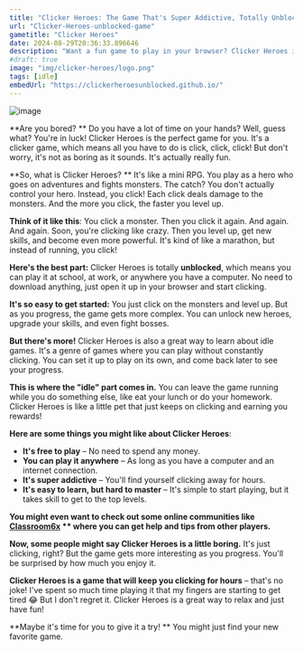 ```yaml
---
title: "Clicker Heroes: The Game That's Super Addictive, Totally Unblocked, and Kind of Weird 😅"
url: "Clicker-Heroes-unblocked-game"
gametitle: "Clicker Heroes"
date: 2024-08-29T20:36:33.896646
description: "Want a fun game to play in your browser? Clicker Heroes is an awesome idle game where you click and click and click to level up! It's unblocked, free, and super addictive!"
#draft: true
image: "img/clicker-heroes/logo.png"
tags: [idle]
embedUrl: "https://clickerheroesunblocked.github.io/"
---
```


![image](https://github.com/user-attachments/assets/743ba221-d973-417e-ae9b-00b257e985e3)

**Are you  bored? **  Do you  have a  lot of  time on your hands?  Well,  guess what?  You're  in luck!  Clicker Heroes is  the  perfect  game for you.  It's  a  clicker game,  which means all you have to do is  click,  click,  click!  But  don't  worry,  it's  not  as  boring as it  sounds.  It's  actually  really fun.  

**So, what is Clicker Heroes? **  It's  like a  mini  RPG.  You  play as a  hero who  goes on  adventures and  fights monsters.  The  catch?  You  don't  actually  control your  hero.  Instead,  you  click!  Each click  deals damage to the  monsters.  And  the  more you  click,  the  faster you  level up. 

**Think of it like this**:  You  click a  monster.  Then  you  click it  again.  And  again.  And  again.  Soon,  you're  clicking  like crazy.  Then  you  level up,  get  new  skills,  and  become  even more  powerful.  It's  kind of  like  a  marathon,  but  instead of running, you  click! 

**Here's  the  best part:**  Clicker Heroes is  totally **unblocked**,  which means you can  play it  at school,  at work,  or  anywhere you  have a  computer.  No  need to  download anything,  just  open it  up in your  browser  and  start  clicking.  

**It's  so  easy to  get started:**  You  just  click on the  monsters and  level up.  But  as you  progress,  the  game  gets  more  complex.  You  can  unlock  new  heroes,  upgrade your  skills,  and  even  fight bosses.  

**But  there's  more!**  Clicker Heroes is  also  a  great way to  learn  about  idle games.  It's  a  genre of  games where you  can  play without  constantly clicking.  You  can  set it  up to  play on its  own,  and  come back later  to  see  your progress.  

**This is where the "idle" part comes in.**  You  can  leave the  game running  while you  do  something else,  like eat your lunch or  do your homework.  Clicker Heroes is  like  a  little  pet that  just  keeps  on clicking  and  earning you  rewards! 

**Here are some things you might like about Clicker Heroes**:

*  **It's  free to play** – No need to  spend any money.  
*  **You can  play it  anywhere** – As long as  you  have a  computer  and  an  internet connection.
*  **It's  super addictive** – You'll  find yourself  clicking  away  for  hours.  
*  **It's  easy to  learn,  but  hard to  master** – It's  simple to  start  playing,  but  it  takes  skill to  get to  the  top levels. 

**You might  even want to  check out  some online communities like  [Classroom6x](https://classroom6x.com/games/clicker-heroes) **  where  you  can  get  help and  tips from  other players.**  

**Now,  some  people might  say Clicker Heroes is  a  little  boring.**  It's  just  clicking,  right?  But  the  game  gets  more  interesting as  you  progress.  You'll  be  surprised by  how much  you  enjoy it.  

**Clicker Heroes is  a  game that  will  keep you  clicking  for  hours** –  that's  no joke!  I've  spent  so much  time  playing it  that  my  fingers  are  starting to  get  tired 😂  But  I  don't  regret it.  Clicker Heroes is  a  great way to  relax and  just  have fun!  

**Maybe  it's  time for you  to  give it  a try! ** You  might  just  find your  new favorite  game. 
